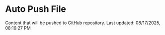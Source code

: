 # Auto Push File

Content that will be pushed to GitHub repository.
Last updated: 08/17/2025, 08:16:27 PM